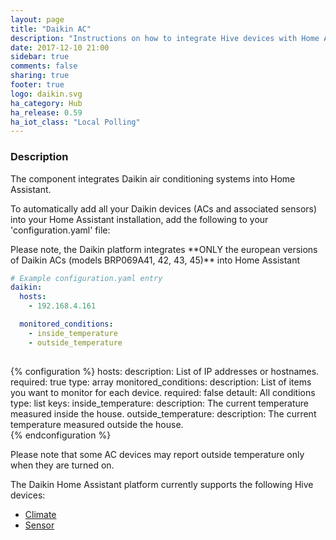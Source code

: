 ```yaml
---
layout: page
title: "Daikin AC"
description: "Instructions on how to integrate Hive devices with Home Assistant."
date: 2017-12-10 21:00
sidebar: true
comments: false
sharing: true
footer: true
logo: daikin.svg
ha_category: Hub
ha_release: 0.59
ha_iot_class: "Local Polling"
---
```


### Description ###

The component integrates Daikin air conditioning systems into Home Assistant.

To automatically add all your Daikin devices (ACs and associated sensors) into your Home Assistant installation, add the following to your 'configuration.yaml' file:

<p class='note warning'>
    Please note, the Daikin platform integrates **ONLY the european versions of Daikin ACs (models BRP069A41, 42, 43, 45)** into Home Assistant
</p>

```yaml
# Example configuration.yaml entry
daikin:
  hosts:
    - 192.168.4.161

  monitored_conditions:
    - inside_temperature  
    - outside_temperature  
    
```

{% configuration %}
hosts:
  description: List of IP addresses or hostnames.
  required: true
  type: array
monitored_conditions:
  description: List of items you want to monitor for each device.
  required: false
  detault: All conditions
  type: list
  keys:
    inside_temperature:
      description: The current temperature measured inside the house.
    outside_temperature:
      description: The current temperature measured outside the house.      
{% endconfiguration %}

<p class='note warning'>
    Please note that some AC devices may report outside temperature only when they are turned on.
</p>


The Daikin Home Assistant platform currently supports the following Hive devices:

- [Climate](/components/climate.daikin)
- [Sensor](/components/sensor.daikin)

